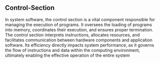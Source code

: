 ## Control-Section
In system software, the control section is a vital component responsible for managing the execution of programs. It oversees the loading of programs into memory, coordinates their execution, and ensures proper termination. The control section interprets instructions, allocates resources, and facilitates communication between hardware components and application software. Its efficiency directly impacts system performance, as it governs the flow of instructions and data within the computing environment, ultimately enabling the effective operation of the entire system
